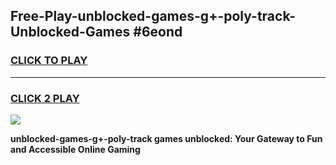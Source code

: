 
## Free-Play-unblocked-games-g+-poly-track-Unblocked-Games #6eond
<h3>
<a href="https://news.freeplayer.one?title=unblocked-games-g+-poly-track&ref=8M">CLICK TO PLAY</a></h3>
<hr>

<h3>
<a href="https://news.freeplayer.one?title=unblocked-games-g+-poly-track&ref=8M">CLICK 2 PLAY</a>
  
</h3>

<a href="https://news.freeplayer.one?title=unblocked-games-g+-poly-track&ref=8M"><img src="https://clearcache.store/games.png"></a>


**unblocked-games-g+-poly-track games unblocked: Your Gateway to Fun and Accessible Online Gaming**
